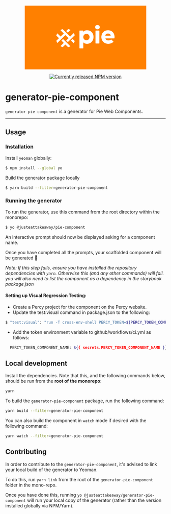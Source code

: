 <p align="center">
  <img align="center" src="../../../readme_image.png" height="200" alt="">
</p>

<p align="center">
  <a href="https://www.npmjs.com/@justeattakeaway/generator-pie-component">
    <img alt="Currently released NPM version" src="https://img.shields.io/npm/v/@justeattakeaway/generator-pie-component.svg">
  </a>
</p>

# generator-pie-component

`generator-pie-component` is a generator for Pie Web Components.

---

## Usage

### Installation

Install `yeoman` globally:

```sh
$ npm install --global yo
```

Build the generator package locally

```sh
$ yarn build --filter=generator-pie-component
```

### Running the generator

To run the generator, use this command from the root directory within the monorepo:

```sh
$ yo @justeattakeaway/pie-component
```

An interactive prompt should now be displayed asking for a component name.

Once you have completed all the prompts, your scaffolded component will be generated 🎉

_Note: If this step fails, ensure you have installed the repository dependencies with `yarn`. Otherwise this (and any other commands) will fail. you will also need to list the component as a dependency in the storybook package.json_

#### Setting up Visual Regression Testing:

- Create a Percy project for the component on the Percy website.
- Update the test:visual command in package.json to the following:
```sh
$ "test:visual": "run -T cross-env-shell PERCY_TOKEN=${PERCY_TOKEN_COMPONENT_NAME} percy exec --allowed-hostname cloudfront.net -- npx playwright test -c ./playwright-lit-visual.config.ts",
```
- Add the token environment variable to github/workflows/ci.yml as follows:

```sh
  PERCY_TOKEN_COMPONENT_NAME: ${{ secrets.PERCY_TOKEN_COMPONENT_NAME }}
```

## Local development

Install the dependencies. Note that this, and the following commands below, should be run from the **root of the monorepo**:

```bash
yarn
```

To build the `generator-pie-component` package, run the following command:

```bash
yarn build --filter=generator-pie-component
```

You can also build the component in `watch` mode if desired with the following command:

```bash
yarn watch --filter=generator-pie-component
```

## Contributing

In order to contribute to the `generator-pie-component`, it's advised to link your local build of the generator to Yeoman.

To do this, run `yarn link` from the root of the `generator-pie-component` folder in the mono-repo.

Once you have done this, running `yo @justeattakeaway/generator-pie-component` will run your local copy of the generator (rather than the version installed globally via NPM/Yarn).
